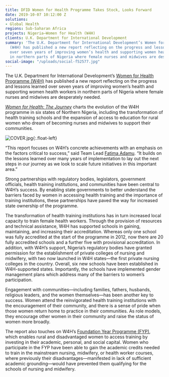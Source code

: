 ```yaml
---
title: DFID Women for Health Programme Takes Stock, Looks Forward
date: 2019-10-07 10:12:00 Z
solutions:
- Global Health
regions: Sub-Saharan Africa
projects: Nigeria—Women for Health (W4H)
clients: U.K. Department for International Development
summary: 'The U.K. Department for International Development’s Women for Health Programme
  (W4H) has published a new report reflecting on the progress and lessons learned
  over seven years of improving women’s health and supporting women health workers
  in northern parts of Nigeria where female nurses and midwives are desperately needed. '
social-image: "/uploads/social-f52577.jpg"
---
```


The U.K. Department for International Development’s [Women for Health Programme (W4H)](https://www.dai.com/our-work/projects/nigeria-women-for-health-w4h) has published a new report reflecting on the progress and lessons learned over seven years of improving women’s health and supporting women health workers in northern parts of Nigeria where female nurses and midwives are desperately needed. 

*[Women for Health: The Journey](https://www.dai.com/resource-library?keywords=Women%20for%20Health)* charts the evolution of the W4H programme in six states of Northern Nigeria, including the transformation of health training schools and the expansion of access to education for rural women who dream of becoming nurses and midwives to support their communities. 

![COVER.jpg](/uploads/COVER.jpg){:.float-left}

“This report focuses on W4H’s concrete achievements with an emphasis on the factors critical to success,” said Team Lead [Fatima Adamu](https://www.dai.com/who-we-are/our-team/fatima-adamu). “It builds on the lessons learned over many years of implementation to lay out the next steps in our journey as we look to scale future initiatives in this important area.”

Strong partnerships with regulatory bodies, legislators, government officials, health training institutions, and communities have been central to W4H’s success. By enabling state governments to better understand the barriers faced by women in accessing health training and the importance of training institutions, these partnerships have paved the way for increased state ownership of the programme.

The transformation of health training institutions has in turn increased local capacity to train female health workers. Through the provision of resources and technical assistance, W4H has supported schools in gaining, maintaining, and increasing their accreditation. Whereas only one school was fully accredited at the start of the programme in 2012, now there are 20 fully accredited schools and a further five with provisional accreditation. In addition, with W4H’s support, Nigeria’s regulatory bodies have granted permission for the establishment of private colleges of nursing and midwifery, with two now launched in W4H states—the first private nursing colleges in the country. Overall, six new schools have been established in W4H-supported states. Importantly, the schools have implemented gender management plans which address many of the barriers to women’s participation.

Engagement with communities—including families, fathers, husbands, religious leaders, and the women themselves—has been another key to success. Women attend the reinvigorated health training institutions with the encouragement of their community, and there is a sense of pride when those women return home to practice in their communities. As role models, they encourage other women in their community and raise the status of women more broadly.

The report also touches on W4H’s [Foundation Year Programme (FYP)](http://www.women4healthnigeria.org/index.php/guides/143-how-to-establish-a-foundation-year-programme-how-to-guide-5-w4h), which enables rural and disadvantaged women to access training by investing in their academic, personal, and social capital. Women who participate in the FYP have been able to gain the academic credits needed to train in the mainstream nursing, midwifery, or health worker courses, where previously their disadvantages—manifested in lack of sufficient academic grounding—would have prevented them qualifying for the schools of nursing and midwifery.
